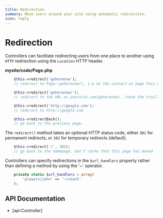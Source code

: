 ```yaml
---
title: Redirection
summary: Move users around your site using automatic redirection.
icon: reply
---
```

# Redirection

Controllers can facilitate redirecting users from one place to another using `HTTP` redirection using the `Location` 
HTTP header.

**mysite/code/Page.php**

```php
	$this->redirect('goherenow');
	// redirect to Page::goherenow(), i.e on the contact-us page this will redirect to /contact-us/goherenow/

	$this->redirect('goherenow/');
	// redirect to the URL on yoursite.com/goherenow/. (note the trailing slash)

	$this->redirect('http://google.com');
	// redirect to http://google.com

	$this->redirectBack();
	// go back to the previous page.

```

The `redirect()` method takes an optional HTTP status code, either `301` for permanent redirects, or `302` for 
temporary redirects (default).
	
```php
	$this->redirect('/', 302);
	// go back to the homepage, don't cache that this page has moved

```

Controllers can specify redirections in the `$url_handlers` property rather than defining a method by using the '~'
operator.

```php
	private static $url_handlers = array(
		'players/john' => '~>coach'
	);

```

## API Documentation

* [api:Controller]